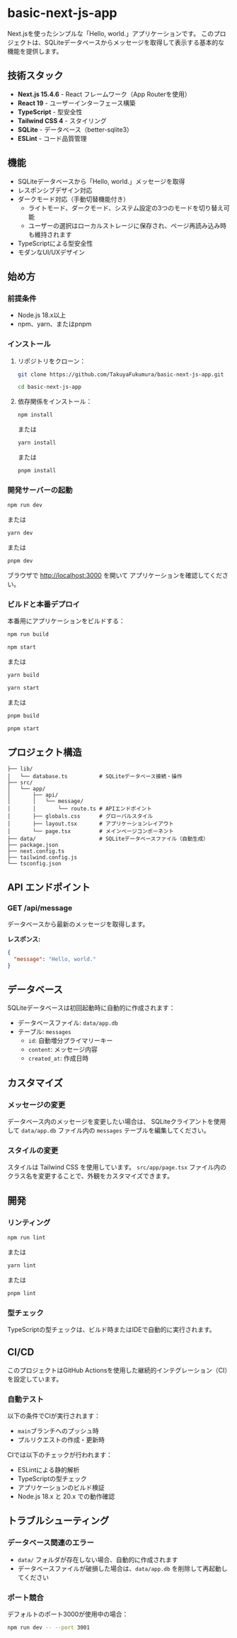 # basic-next-js-app

Next.jsを使ったシンプルな「Hello, world.」アプリケーションです。
このプロジェクトは、SQLiteデータベースからメッセージを取得して表示する基本的な機能を提供します。

## 技術スタック

- **Next.js 15.4.6** - React フレームワーク（App Routerを使用）
- **React 19** - ユーザーインターフェース構築
- **TypeScript** - 型安全性
- **Tailwind CSS 4** - スタイリング
- **SQLite** - データベース（better-sqlite3）
- **ESLint** - コード品質管理

## 機能

- SQLiteデータベースから「Hello, world.」メッセージを取得
- レスポンシブデザイン対応  
- ダークモード対応（手動切替機能付き）
  - ライトモード、ダークモード、システム設定の3つのモードを切り替え可能
  - ユーザーの選択はローカルストレージに保存され、ページ再読み込み時も維持されます
- TypeScriptによる型安全性
- モダンなUI/UXデザイン

## 始め方

### 前提条件

- Node.js 18.x以上
- npm、yarn、またはpnpm

### インストール

1. リポジトリをクローン：
    ```bash
    git clone https://github.com/TakuyaFukumura/basic-next-js-app.git
    ```
    ```bash
    cd basic-next-js-app
    ```

2. 依存関係をインストール：
    ```bash
    npm install
    ```
   または
    ```bash
    yarn install
    ```
   または
    ```bash
    pnpm install
    ```

### 開発サーバーの起動

```bash
npm run dev
```

または

```bash
yarn dev
```

または

```bash
pnpm dev
```

ブラウザで [http://localhost:3000](http://localhost:3000) を開いて
アプリケーションを確認してください。

### ビルドと本番デプロイ

本番用にアプリケーションをビルドする：

```bash
npm run build
```

```bash
npm start
```

または

```bash
yarn build
```

```bash
yarn start
```

または

```bash
pnpm build
```

```bash
pnpm start
```

## プロジェクト構造

```
├── lib/
│   └── database.ts          # SQLiteデータベース接続・操作
├── src/
│   └── app/
│       ├── api/
│       │   └── message/
│       │       └── route.ts # APIエンドポイント
│       ├── globals.css      # グローバルスタイル
│       ├── layout.tsx       # アプリケーションレイアウト
│       └── page.tsx         # メインページコンポーネント
├── data/                    # SQLiteデータベースファイル（自動生成）
├── package.json
├── next.config.ts
├── tailwind.config.js
└── tsconfig.json
```

## API エンドポイント

### GET /api/message

データベースから最新のメッセージを取得します。

**レスポンス:**

```json
{
  "message": "Hello, world."
}
```

## データベース

SQLiteデータベースは初回起動時に自動的に作成されます：

- データベースファイル: `data/app.db`
- テーブル: `messages`
    - `id`: 自動増分プライマリーキー
    - `content`: メッセージ内容
    - `created_at`: 作成日時

## カスタマイズ

### メッセージの変更

データベース内のメッセージを変更したい場合は、
SQLiteクライアントを使用して `data/app.db` ファイル内の `messages` テーブルを編集してください。

### スタイルの変更

スタイルは Tailwind CSS を使用しています。
`src/app/page.tsx` ファイル内のクラス名を変更することで、外観をカスタマイズできます。

## 開発

### リンティング

```bash
npm run lint
```

または

```bash
yarn lint
```

または

```bash
pnpm lint
```

### 型チェック

TypeScriptの型チェックは、ビルド時またはIDEで自動的に実行されます。

## CI/CD

このプロジェクトはGitHub Actionsを使用した継続的インテグレーション（CI）を設定しています。

### 自動テスト

以下の条件でCIが実行されます：
- `main`ブランチへのプッシュ時
- プルリクエストの作成・更新時

CIでは以下のチェックが行われます：
- ESLintによる静的解析
- TypeScriptの型チェック
- アプリケーションのビルド検証
- Node.js 18.x と 20.x での動作確認

## トラブルシューティング

### データベース関連のエラー

- `data/` フォルダが存在しない場合、自動的に作成されます
- データベースファイルが破損した場合は、`data/app.db` を削除して再起動してください

### ポート競合

デフォルトのポート3000が使用中の場合：

```bash
npm run dev -- --port 3001
```
